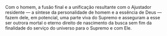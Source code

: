 ﻿Com o homem, a fusão final e a unificação resultante com o Ajustador residente — a síntese da personalidade de homem e a essência de Deus — fazem dele, em potencial, uma parte viva do Supremo e asseguram a esse ser outrora mortal o eterno direito de nascimento da busca sem fim da finalidade do serviço do universo para o Supremo e com Ele.